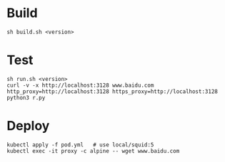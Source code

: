 # Build
```
sh build.sh <version> 
```
# Test
```
sh run.sh <version>
curl -v -x http://localhost:3128 www.baidu.com
http_proxy=http://localhost:3128 https_proxy=http://localhost:3128 python3 r.py
```

# Deploy
```
kubectl apply -f pod.yml   # use local/squid:5
kubectl exec -it proxy -c alpine -- wget www.baidu.com
```
